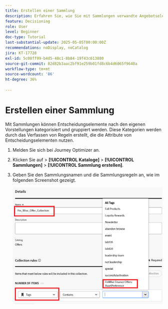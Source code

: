 ```yaml
---
title: Erstellen einer Sammlung
description: Erfahren Sie, wie Sie mit Sammlungen verwandte Angebotselemente in Decisioning gruppieren können. Sammlungen erleichtern die Verwaltung und Organisation von Inhalten für ein bestimmtes Thema, eine bestimmte Zielgruppe oder ein bestimmtes Kampagnenziel.
feature: Decisioning
role: User
level: Beginner
doc-type: Tutorial
last-substantial-update: 2025-05-05T00:00:00Z
recommendations: noDisplay, noCatalog
jira: KT-17728
exl-id: 5c08ff99-b4d5-48c1-8b84-19f43c613880
source-git-commit: 82d82b3aac2bf91e259b01fd8c6b4d6065f9640a
workflow-type: tm+mt
source-wordcount: '86'
ht-degree: 36%

---
```


# Erstellen einer Sammlung

Mit Sammlungen können Entscheidungselemente nach den eigenen Vorstellungen kategorisiert und gruppiert werden. Diese Kategorien werden durch das Verfassen von Regeln erstellt, die die Attribute von Entscheidungselementen nutzen.

1. Melden Sie sich bei Journey Optimizer an.
1. Klicken Sie auf **&#x200B;**&#x200B;> **[!UICONTROL Kataloge]** > **[!UICONTROL Sammlungen]** > **[!UICONTROL Sammlung erstellen]**.
1. Geben Sie den Sammlungsnamen und die Sammlungsregeln an, wie im folgenden Screenshot gezeigt.

   ![create-collection](assets/fin-wise-collection.png)
